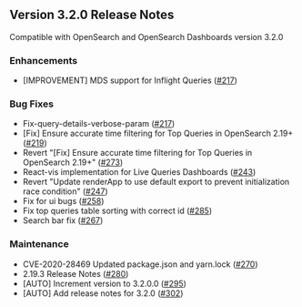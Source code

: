 ## Version 3.2.0 Release Notes

Compatible with OpenSearch and OpenSearch Dashboards version 3.2.0

### Enhancements
* [IMPROVEMENT] MDS support for Inflight Queries ([#217](https://github.com/opensearch-project/query-insights-dashboards/pull/217))

### Bug Fixes
* Fix-query-details-verbose-param ([#217](https://github.com/opensearch-project/query-insights-dashboards/pull/217))
* [Fix] Ensure accurate time filtering for Top Queries in OpenSearch 2.19+ ([#219](https://github.com/opensearch-project/query-insights-dashboards/pull/219))
* Revert "[Fix] Ensure accurate time filtering for Top Queries in OpenSearch 2.19+" ([#273](https://github.com/opensearch-project/query-insights-dashboards/pull/273))
* React-vis implementation for Live Queries Dashboards ([#243](https://github.com/opensearch-project/query-insights-dashboards/pull/243))
* Revert "Update renderApp to use default export to prevent initialization race condition" ([#247](https://github.com/opensearch-project/query-insights-dashboards/pull/247))
* Fix for ui bugs ([#258](https://github.com/opensearch-project/query-insights-dashboards/pull/258))
* Fix top queries table sorting with correct id ([#285](https://github.com/opensearch-project/query-insights-dashboards/pull/285))
* Search bar fix ([#267](https://github.com/opensearch-project/query-insights-dashboards/pull/267))

### Maintenance
* CVE-2020-28469 Updated package.json and yarn.lock ([#270](https://github.com/opensearch-project/query-insights-dashboards/pull/270))
* 2.19.3 Release Notes ([#280](https://github.com/opensearch-project/query-insights-dashboards/pull/280))
* [AUTO] Increment version to 3.2.0.0 ([#295](https://github.com/opensearch-project/query-insights-dashboards/pull/295))
* [AUTO] Add release notes for 3.2.0 ([#302](https://github.com/opensearch-project/query-insights-dashboards/pull/302))

